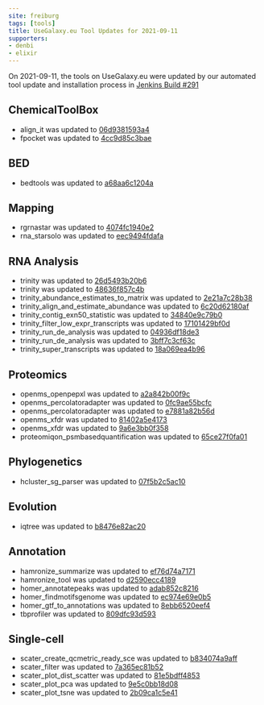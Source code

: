 ```yaml
---
site: freiburg
tags: [tools]
title: UseGalaxy.eu Tool Updates for 2021-09-11
supporters:
- denbi
- elixir
---
```


On 2021-09-11, the tools on UseGalaxy.eu were updated by our automated tool update and installation process in [Jenkins Build #291](https://build.galaxyproject.eu/job/usegalaxy-eu/job/install-tools/#291/)


## ChemicalToolBox

- align_it was updated to [06d9381593a4](https://toolshed.g2.bx.psu.edu/view/bgruening/align_it/06d9381593a4)
- fpocket was updated to [4cc9d85c3bae](https://toolshed.g2.bx.psu.edu/view/bgruening/fpocket/4cc9d85c3bae)

## BED

- bedtools was updated to [a68aa6c1204a](https://toolshed.g2.bx.psu.edu/view/iuc/bedtools/a68aa6c1204a)

## Mapping

- rgrnastar was updated to [4074fc1940e2](https://toolshed.g2.bx.psu.edu/view/iuc/rgrnastar/4074fc1940e2)
- rna_starsolo was updated to [eec9494fdafa](https://toolshed.g2.bx.psu.edu/view/iuc/rna_starsolo/eec9494fdafa)

## RNA Analysis

- trinity was updated to [26d5493b20b6](https://toolshed.g2.bx.psu.edu/view/iuc/trinity/26d5493b20b6)
- trinity was updated to [48636f857c4b](https://toolshed.g2.bx.psu.edu/view/iuc/trinity/48636f857c4b)
- trinity_abundance_estimates_to_matrix was updated to [2e21a7c28b38](https://toolshed.g2.bx.psu.edu/view/iuc/trinity_abundance_estimates_to_matrix/2e21a7c28b38)
- trinity_align_and_estimate_abundance was updated to [6c20d62180af](https://toolshed.g2.bx.psu.edu/view/iuc/trinity_align_and_estimate_abundance/6c20d62180af)
- trinity_contig_exn50_statistic was updated to [34840e9c79b0](https://toolshed.g2.bx.psu.edu/view/iuc/trinity_contig_exn50_statistic/34840e9c79b0)
- trinity_filter_low_expr_transcripts was updated to [17101429bf0d](https://toolshed.g2.bx.psu.edu/view/iuc/trinity_filter_low_expr_transcripts/17101429bf0d)
- trinity_run_de_analysis was updated to [04936df18de3](https://toolshed.g2.bx.psu.edu/view/iuc/trinity_run_de_analysis/04936df18de3)
- trinity_run_de_analysis was updated to [3bff7c3cf63c](https://toolshed.g2.bx.psu.edu/view/iuc/trinity_run_de_analysis/3bff7c3cf63c)
- trinity_super_transcripts was updated to [18a069ea4b96](https://toolshed.g2.bx.psu.edu/view/iuc/trinity_super_transcripts/18a069ea4b96)

## Proteomics

- openms_openpepxl was updated to [a2a842b00f9c](https://toolshed.g2.bx.psu.edu/view/galaxyp/openms_openpepxl/a2a842b00f9c)
- openms_percolatoradapter was updated to [0fc9ae55bcfc](https://toolshed.g2.bx.psu.edu/view/galaxyp/openms_percolatoradapter/0fc9ae55bcfc)
- openms_percolatoradapter was updated to [e7881a82b56d](https://toolshed.g2.bx.psu.edu/view/galaxyp/openms_percolatoradapter/e7881a82b56d)
- openms_xfdr was updated to [81402a5e4173](https://toolshed.g2.bx.psu.edu/view/galaxyp/openms_xfdr/81402a5e4173)
- openms_xfdr was updated to [9a6e3bb0f358](https://toolshed.g2.bx.psu.edu/view/galaxyp/openms_xfdr/9a6e3bb0f358)
- proteomiqon_psmbasedquantification was updated to [65ce27f0fa01](https://toolshed.g2.bx.psu.edu/view/galaxyp/proteomiqon_psmbasedquantification/65ce27f0fa01)

## Phylogenetics

- hcluster_sg_parser was updated to [07f5b2c5ac10](https://toolshed.g2.bx.psu.edu/view/earlhaminst/hcluster_sg_parser/07f5b2c5ac10)

## Evolution

- iqtree was updated to [b8476e82ac20](https://toolshed.g2.bx.psu.edu/view/iuc/iqtree/b8476e82ac20)

## Annotation

- hamronize_summarize was updated to [ef76d74a7171](https://toolshed.g2.bx.psu.edu/view/iuc/hamronize_summarize/ef76d74a7171)
- hamronize_tool was updated to [d2590ecc4189](https://toolshed.g2.bx.psu.edu/view/iuc/hamronize_tool/d2590ecc4189)
- homer_annotatepeaks was updated to [adab852c8216](https://toolshed.g2.bx.psu.edu/view/iuc/homer_annotatepeaks/adab852c8216)
- homer_findmotifsgenome was updated to [ec974e69e0b5](https://toolshed.g2.bx.psu.edu/view/iuc/homer_findmotifsgenome/ec974e69e0b5)
- homer_gtf_to_annotations was updated to [8ebb6520eef4](https://toolshed.g2.bx.psu.edu/view/iuc/homer_gtf_to_annotations/8ebb6520eef4)
- tbprofiler was updated to [809dfc93d593](https://toolshed.g2.bx.psu.edu/view/iuc/tbprofiler/809dfc93d593)

## Single-cell

- scater_create_qcmetric_ready_sce was updated to [b834074a9aff](https://toolshed.g2.bx.psu.edu/view/iuc/scater_create_qcmetric_ready_sce/b834074a9aff)
- scater_filter was updated to [7a365ec81b52](https://toolshed.g2.bx.psu.edu/view/iuc/scater_filter/7a365ec81b52)
- scater_plot_dist_scatter was updated to [81e5bdff4853](https://toolshed.g2.bx.psu.edu/view/iuc/scater_plot_dist_scatter/81e5bdff4853)
- scater_plot_pca was updated to [9e5c0bb18d08](https://toolshed.g2.bx.psu.edu/view/iuc/scater_plot_pca/9e5c0bb18d08)
- scater_plot_tsne was updated to [2b09ca1c5e41](https://toolshed.g2.bx.psu.edu/view/iuc/scater_plot_tsne/2b09ca1c5e41)

